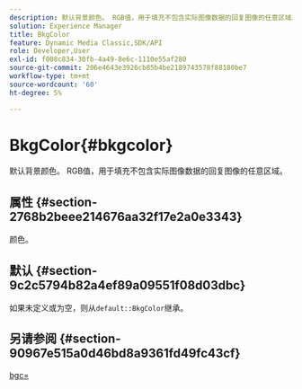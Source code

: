 ```yaml
---
description: 默认背景颜色。 RGB值，用于填充不包含实际图像数据的回复图像的任意区域。
solution: Experience Manager
title: BkgColor
feature: Dynamic Media Classic,SDK/API
role: Developer,User
exl-id: f008c834-30fb-4a49-8e6c-1110e55af280
source-git-commit: 206e4643e3926cb85b4be2189743578f88180be7
workflow-type: tm+mt
source-wordcount: '60'
ht-degree: 5%

---
```


# BkgColor{#bkgcolor}

默认背景颜色。 RGB值，用于填充不包含实际图像数据的回复图像的任意区域。

## 属性 {#section-2768b2beee214676aa32f17e2a0e3343}

颜色。

## 默认 {#section-9c2c5794b82a4ef89a09551f08d03dbc}

如果未定义或为空，则从`default::BkgColor`继承。

## 另请参阅 {#section-90967e515a0d46bd8a9361fd49fc43cf}

[bgc=](../../../../../is-api/http-ref/image-serving-api-ref/c-http-protocol-reference/c-command-reference/r-bgc.md#reference-53376175f617446fbe5c69120f834b88)
